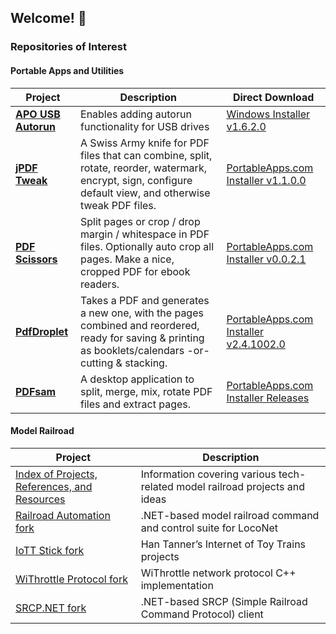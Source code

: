 ## Welcome! 👋

### Repositories of Interest
#### Portable Apps and Utilities
| Project | Description | Direct Download |
| ------- | ----------- | --------------- |
| [**APO USB Autorun**](https://github.com/mesheets/APO-UsbAutorun) | Enables adding autorun functionality for USB drives | [Windows Installer v1.6.2.0](https://github.com/mesheets/APO-UsbAutorun/releases/download/v1.6.2.0/APO_UsbAutorun-1.6.2.0.exe) |
| [**jPDF Tweak**](https://github.com/mesheets/PAF-jPdfTweakPortable) | A Swiss Army knife for PDF files that can combine, split, rotate, reorder, watermark, encrypt, sign, configure default view, and otherwise tweak PDF files. | [PortableApps.com Installer v1.1.0.0](https://github.com/mesheets/PAF-jPdfTweakPortable/releases/download/v1.1-Release1-Portable/jPdfTweakPortable_1.1.0.0_Release_1.paf.exe) |
| [**PDF Scissors**](https://github.com/mesheets/PAF-PdfScissorsPortable) | Split pages or crop / drop margin / whitespace in PDF files. Optionally auto crop all pages. Make a nice, cropped PDF for ebook readers. | [PortableApps.com Installer v0.0.2.1](https://github.com/mesheets/PAF-PdfScissorsPortable/releases/download/v0.0.2.1-paf-r1/PdfScissorsPortable_0.0.2.1_Release_1.paf.exe) |
| [**PdfDroplet**](https://github.com/mesheets/PAF-PdfDropletPortable) | Takes a PDF and generates a new one, with the pages combined and reordered, ready for saving & printing as booklets/calendars -or- cutting & stacking. | [PortableApps.com Installer v2.4.1002.0](https://github.com/mesheets/PAF-PdfDropletPortable/releases/download/v2.4.1002/PdfDropletPortable_2.4.1002.0_Release_1.paf.exe) |
| [**PDFsam**](https://github.com/mesheets/PAF-PDFsamPortable) | A desktop application to split, merge, mix, rotate PDF files and extract pages. | [PortableApps.com Installer Releases](https://github.com/mesheets/PAF-PDFsamPortable/releases) |

#### Model Railroad
| Project | Description |
| ------- | ----------- |
| [Index of Projects, References, and Resources](https://github.com/mesheets/ThrottleLibrary.Client) | Information covering various tech-related model railroad projects and ideas |
| [Railroad Automation fork](https://github.com/mesheets/RRAuto) | .NET-based model railroad command and control suite for LocoNet |
| [IoTT Stick fork](https://github.com/mesheets/IoTTStick) | Han Tanner’s Internet of Toy Trains projects |
| [WiThrottle Protocol fork](https://github.com/mesheets/WiThrottleProtocol-Cpp) | WiThrottle network protocol C++ implementation |
| [SRCP.NET fork](https://github.com/mesheets/SRCP.NET) | .NET-based SRCP (Simple Railroad Command Protocol) client |
